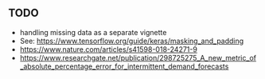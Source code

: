 ## TODO

* handling missing data as a separate vignette
* See: https://www.tensorflow.org/guide/keras/masking_and_padding
* https://www.nature.com/articles/s41598-018-24271-9
* https://www.researchgate.net/publication/298725275_A_new_metric_of_absolute_percentage_error_for_intermittent_demand_forecasts
